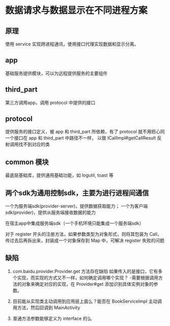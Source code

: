# 数据请求与数据显示在不同进程方案

## 原理
使用 service 实现跨进程通讯，使用接口代理实现数据和显示分离。

## app
基础服务提供模块，可以为远程提供服务的主要组件



## third_part
第三方调用app，调用 protocol 中提供的接口

## protocol 
提供服务的接口定义，被 app 和 third_part 所依赖，有了 protocol 就不用担心同一个接口在 app 和 third_part 中路径不一样，
以致 ICallImpl#getCallResult 反射调用找不到对应的类

## common 模块
最底层基础库，提供通用基础功能，如 logutil, toast 等




## 两个sdk为通用控制sdk，主要为进行进程间通信
一个为服务端sdk(provider-server)，提供数据获取能力；
一个为客户端sdk(provider)，提供从服务端接收数据的能力


在宿主app中集成服务端sdk（一个手机环境只能集成一个服务端sdk）

对于 register 开头的注册方法，如果参数类型为对象形式，则将其包装为 Call，传过去后再拆出来，封装成一个对象保存到 Map 中，可解决 register 失败的问题



## 缺陷
1. com.baidu.provider.Provider.get 方法存在缺陷
如果传入的是接口，它有多个实现，而实现的方式又不一样，如何确定调用哪个实现？
-需要根据调用方法的对象来确定对应的实现，在 Provider#get 添加识别具体实例对象的参数。

2. 目前能从实现类主动调用到应用层上面么？能否在 BookServiceImpl 主动调用方法，然后回调到 MainActivity

3. 普通方法参数能够定义为 interface 的么





















